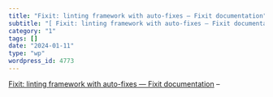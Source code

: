 ```yaml
---
title: "Fixit: linting framework with auto-fixes — Fixit documentation"
subtitle: "[ Fixit: linting framework with auto-fixes — Fixit documentation]( https://fixit.readthedocs.io/en/s..."
category: "1"
tags: []
date: "2024-01-11"
type: "wp"
wordpress_id: 4773
---
```

[ Fixit: linting framework with auto-fixes — Fixit documentation]( https://fixit.readthedocs.io/en/stable/) –
